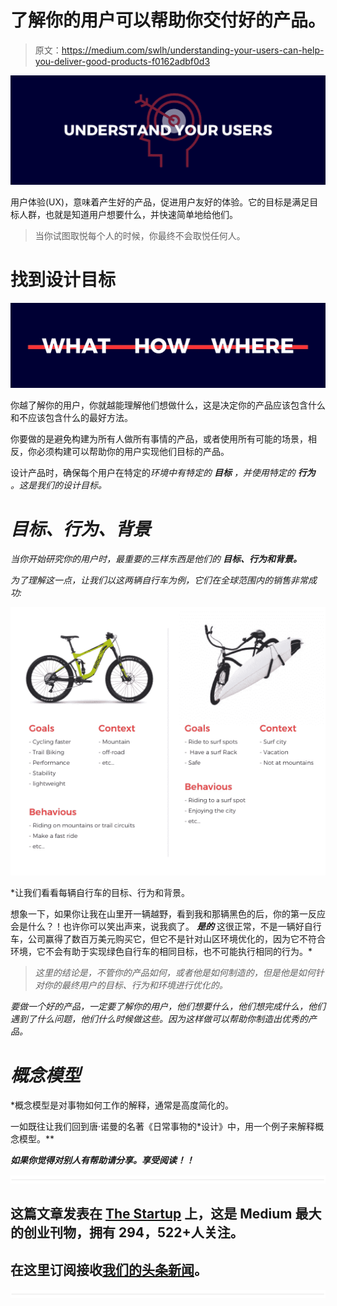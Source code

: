 # 了解你的用户可以帮助你交付好的产品。

> 原文：<https://medium.com/swlh/understanding-your-users-can-help-you-deliver-good-products-f0162adbf0d3>

![](img/85ce91415ca66deaa9c14646bb678048.png)

用户体验(UX)，意味着产生好的产品，促进用户友好的体验。它的目标是满足目标人群，也就是知道用户想要什么，并快速简单地给他们。

> 当你试图取悦每个人的时候，你最终不会取悦任何人。

# **找到设计目标**

![](img/bcf88775929c1b264f2dc8212141e0bf.png)

你越了解你的用户，你就越能理解他们想做什么，这是决定你的产品应该包含什么和不应该包含什么的最好方法。

你要做的是避免构建为所有人做所有事情的产品，或者使用所有可能的场景，相反，你必须构建可以帮助你的用户实现他们目标的产品。

设计产品时，确保每个用户在特定的*环境中有特定的 ***目标*** ，并使用特定的 ***行为*** 。这是我们的设计目标。*

# *目标、行为、背景*

*当你开始研究你的用户时，最重要的三样东西是他们的 ***目标、行为和背景。****

*为了理解这一点，让我们以这两辆自行车为例，它们在全球范围内的销售非常成功:*

*![](img/a161bc8b9604a876e9e8825767302a2e.png)*

*让我们看看每辆自行车的目标、行为和背景。

想象一下，如果你让我在山里开一辆越野，看到我和那辆黑色的后，你的第一反应会是什么？！也许你可以笑出声来，说我疯了。 ***是的*** 这很正常，不是一辆好自行车，公司赢得了数百万美元购买它，但它不是针对山区环境优化的，因为它不符合环境，它不会有助于实现绿色自行车的相同目标，也不可能执行相同的行为。*

> *这里的结论是，不管你的产品如何，或者他是如何制造的，但是他是如何针对你的最终用户的目标、行为和环境进行优化的。*

*要做一个好的产品，一定要了解你的用户，他们想要什么，他们想完成什么，他们遇到了什么问题，他们什么时候做这些。因为这样做可以帮助你制造出优秀的产品。*

# *概念模型*

*概念模型是对事物如何工作的解释，通常是高度简化的。

一如既往让我们回到唐·诺曼的名著《日常事物的*设计》中，用一个例子来解释概念模型。**

*****如果你觉得对别人有帮助请分享。享受阅读！！*****

**![](img/731acf26f5d44fdc58d99a6388fe935d.png)**

## **这篇文章发表在 [The Startup](https://medium.com/swlh) 上，这是 Medium 最大的创业刊物，拥有 294，522+人关注。**

## **在这里订阅接收[我们的头条新闻](http://growthsupply.com/the-startup-newsletter/)。**

**![](img/731acf26f5d44fdc58d99a6388fe935d.png)**